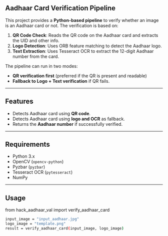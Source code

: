 ## Aadhaar Card Verification Pipeline 

This project provides a **Python-based pipeline** to verify whether an image is an Aadhaar card or not. The verification is based on:
1. **QR Code Check**: Reads the QR code on the Aadhaar card and extracts the UID and other info.  
2. **Logo Detection**: Uses ORB feature matching to detect the Aadhaar logo.  
3. **Text Extraction**: Uses Tesseract OCR to extract the 12-digit Aadhaar number from the card.

The pipeline can run in two modes:
- **QR verification first** (preferred if the QR is present and readable)
- **Fallback to Logo + Text verification** if QR fails.
----
## Features
- Detects Aadhaar card using **QR code**.
- Detects Aadhaar card using **logo and OCR** as fallback.
- Returns the **Aadhaar number** if successfully verified.
---
## Requirements

- Python 3.x
- OpenCV (`opencv-python`)
- Pyzbar (`pyzbar`)
- Tesseract OCR (`pytesseract`)
- NumPy
---

## Usage
from hack_aadhaar_val import verify_aadhaar_card
```bash
input_image = "input_aadhaar.jpg"
logo_image = "template.png"
result = verify_aadhaar_card(input_image, logo_image)

